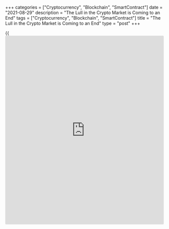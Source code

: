 +++
categories = ["Cryptocurrency", "Blockchain", "SmartContract"]
date = "2021-08-29"
description = "The Lull in the Crypto Market is Coming to an End"
tags = ["Cryptocurrency", "Blockchain", "SmartContract"]
title = "The Lull in the Crypto Market is Coming to an End"
type = "post"
+++

{{<iframe id="large-banner" src="https://www.bounty.group/#slide=17.0" width="100%" height="600" scrolling="no" style="border: 0px solid rgb(216, 221, 230); border-radius: 3px;">}}

Bitcoin has been hanging around recently reached levels for the last
week and a half, fully reflecting the final phase of the summer lull.

However, with the beginning of autumn, the end of vacations, and
possibly harsh decisions by the Fed regarding its stimulus [policy](https://www.fintechee.com/policy/), we
may see the most unexpected turns in price dynamics.

![The Lull in the Crypto Market is Coming to an End][1]

If the Fed starts to normalize its [policy](https://www.fintechee.com/policy/), the market will face
significant stress. What happens if [investor](https://www.fintechee.com/tutorial-for-forex-trading/investor-mode/)s realize at one point that
the era of cheap money is inevitably ending? A sell-off will begin, and
in this case, cryptocurrencies act as a kind of asset that is “not of
prime necessity and importance” for big capital.

Bitcoin will likely start to sell off because big [investor](https://www.fintechee.com/tutorial-for-forex-trading/investor-mode/)s are hardly
crypto-enthusiasts. What can give Bitcoin a powerful growth momentum?
The coin needs to become a mass payment tool, which is very unlikely
given the complexity of the process for the average user and the extreme
volatility.

On the other hand, this keeps US authorities from acting decisively and
quickly to curb the development of cryptocurrencies. We all remember how
quickly Facebook and Telegram coins were crushed when the prospect of
launching massive and cheap substitutes for the US dollar appeared.

![The Lull in the Crypto Market is Coming to an End][2]

Thus, we are now witnessing a precise but delicate balance. Bitcoin is
the equivalent of a digital casino, a direction for diversifying
investments, a means of payment for geeks, a digital payment testbed for
troubled and weak economies, and a kind of offshore for governments that
cannot officially interact with each other. And it all works thanks to
relatively low volumes relative to the traditional market.

Autumn and winter are traditionally the “hottest” seasons for the global
market. With pandemics and lockdowns, many [investor](https://www.fintechee.com/tutorial-for-forex-trading/investor-mode/)s have had the
opportunity to go on vacation for the first time. This may explain the
relative lull in the crypto market.

The effects of the coronavirus are just beginning to hit the global
economy, and without a steady supply of liquidity, the bubbles inflated
by cheap money could start to burst. From now on, you better fasten your
seat belts and be ready for the turbulence that will affect all assets
without exception.

_Source:[FXPro][3]_

   1. /files/downloads/7/c/d/7cdbab6b4f4d3690aa7bf914a854b48d_3783b003a68360fa514eb9416534be54.png
   2. /files/downloads/8/5/e/85eaf4c20d307f899295a4c3853f606e_fc0c0e4d4fada0ad563dd826c0c680bf.png
   3. /geturl/index/0fb3525388cce5ed041b8342cc357840fb82f306/